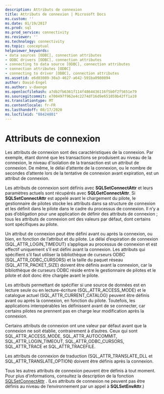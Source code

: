 ```yaml
---
description: Attributs de connexion
title: Attributs de connexion | Microsoft Docs
ms.custom: ''
ms.date: 01/19/2017
ms.prod: sql
ms.prod_service: connectivity
ms.reviewer: ''
ms.technology: connectivity
ms.topic: conceptual
helpviewer_keywords:
- data sources [ODBC], connection attributes
- ODBC drivers [ODBC], connection attributes
- connecting to data source [ODBC], connection attributes
- connection attributes [ODBC]
- connecting to driver [ODBC], connection attributes
ms.assetid: e6d03089-30a3-4627-a642-591ba0980894
author: David-Engel
ms.author: v-daenge
ms.openlocfilehash: a7db2fb6361f114f4864436116f5b0f2f5651e79
ms.sourcegitcommit: e700497f962e4c2274df16d9e651059b42ff1a10
ms.translationtype: MT
ms.contentlocale: fr-FR
ms.lasthandoff: 08/17/2020
ms.locfileid: "88424801"
---
```

# <a name="connection-attributes"></a>Attributs de connexion
Les attributs de connexion sont des caractéristiques de la connexion. Par exemple, étant donné que les transactions se produisent au niveau de la connexion, le niveau d'isolation de la transaction est un attribut de connexion. De même, le délai d’attente de la connexion, ou le nombre de secondes d’attente lors de la tentative de connexion avant expiration, est un attribut de connexion.  
  
 Les attributs de connexion sont définis avec **SQLSetConnectAttr** et leurs paramètres actuels sont récupérés avec **SQLGetConnectAttr**. Si **SQLSetConnectAttr** est appelé avant le chargement du pilote, le gestionnaire de pilotes stocke les attributs dans sa structure de connexion et les définit dans le pilote dans le cadre du processus de connexion. Il n’y a pas d’obligation pour une application de définir des attributs de connexion ; tous les attributs de connexion ont des valeurs par défaut, dont certains sont spécifiques au pilote.  
  
 Un attribut de connexion peut être défini avant ou après la connexion, ou bien, en fonction de l’attribut et du pilote. Le délai d’expiration de connexion (SQL_ATTR_LOGIN_TIMEOUT) s’applique au processus de connexion et est effectif uniquement s’il est défini avant la connexion. Les attributs qui spécifient s’il faut utiliser la bibliothèque de curseurs ODBC (SQL_ATTR_ODBC_CURSORS) et la taille du paquet réseau (SQL_ATTR_PACKET_SIZE) doivent être définis avant la connexion, car la bibliothèque de curseurs ODBC réside entre le gestionnaire de pilotes et le pilote et doit donc être chargée avant le pilote.  
  
 Les attributs permettant de spécifier si une source de données est en lecture seule ou en lecture-écriture (SQL_ATTR_ACCESS_MODE) et le catalogue actuel (SQL_ATTR_CURRENT_CATALOG) peuvent être définis avant ou après la connexion, en fonction du pilote. Toutefois, les applications interopérables les définissent avant de se connecter, car certains pilotes ne prennent pas en charge leur modification après la connexion.  
  
 Certains attributs de connexion ont une valeur par défaut avant que la connexion ne soit établie, contrairement à d’autres. Ceux qui sont SQL_ATTR_ACCESS_MODE, SQL_ATTR_AUTOCOMMIT, SQL_ATTR_LOGIN_TIMEOUT, SQL_ATTR_ODBC_CURSORS, SQL_ATTR_TRACE et SQL_ATTR_TRACEFILE.  
  
 Les attributs de connexion de traduction (SQL_ATTR_TRANSLATE_DLL et SQL_ATTR_TRANSLATE_OPTION) doivent être définis après la connexion.  
  
 Tous les autres attributs de connexion peuvent être définis à tout moment. Pour plus d’informations, consultez la description de la fonction [SQLSetConnectAttr](../../../odbc/reference/syntax/sqlsetconnectattr-function.md) . (Les attributs de connexion ne peuvent pas être définis au niveau de l’environnement par un appel à **SQLSetEnvAttr**.)

